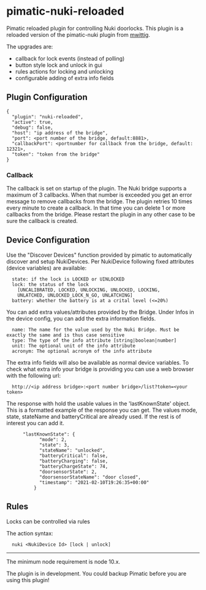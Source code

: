 
<!--- [![npm version](https://badge.fury.io/js/pimatic-nuki-reloaded.svg)](https://badge.fury.io/js/pimatic-nuki-reloaded)
![node-current](https://img.shields.io/node/v/pimatic-nuki-reloaded) -->

# pimatic-nuki-reloaded
Pimatic reloaded plugin for controlling Nuki doorlocks.
This plugin is a reloaded version of the pimatic-nuki plugin from [mwittig](https://github.com/mwittig/pimatic-nuki).

The upgrades are:
- callback for lock events (instead of polling)
- button style lock and unlock in gui
- rules actions for locking and unlocking
- configurable adding of extra info fields

## Plugin Configuration

```
{
  "plugin": "nuki-reloaded",
  "active": true,
  "debug": false,
  "host": "ip address of the bridge",
  "port": <port number of the bridge, default:8881>,
  "callbackPort": <portnumber for callback from the bridge, default: 12321>,
  "token": "token from the bridge"
}
```
### Callback
The callback is set on startup of the plugin. The Nuki bridge supports a maximum of 3 callbacks. When that number is exceeded you get an error message to remove callbacks from the bridge. The plugin retries 10 times every minute to create a callback. In that time you can delete 1 or more callbacks from the bridge.
Please restart the plugin in any other case to be sure the callback is created.

## Device Configuration

Use the "Discover Devices" function provided by pimatic to automatically discover and setup NukiDevices.
Per NukiDevice following fixed attributes (device variables) are available:
```
  state: if the lock is LOCKED or UINLOCKED
  lock: the status of the lock
    [UNCALIBRATED, LOCKED, UNLOCKING, UNLOCKED, LOCKING,
    UNLATCHED, UNLOCKED_LOCK_N_GO, UNLATCHING]
  battery: whether the battery is at a crital level (<=20%)
```
You can add extra values/attributes provided by the Bridge.
Under Infos in the device config, you can add the extra information fields.
```
  name: The name for the value used by the Nuki Bridge. Must be exactly the same and is thus case sensitive
  type: The type of the info attribute [string|boolean|number]
  unit: The optional unit of the info attribute
  acronym: The optional acronym of the info attribute
```
The extra info fields will also be available as normal device variables.
To check what extra info your bridge is providing you can use a web browser with the following url:
```
  http://<ip address bridge>:<port number bridge>/list?token=<your token>
```
The response with hold the usable values in the 'lastKnownState' object. This is a formatted example of the response you can get.
The values mode, state, stateName and batteryCritical are already used. If the rest is of interest you can add it.
```
      "lastKnownState": {
            "mode": 2,
            "state": 3,
            "stateName": "unlocked",
            "batteryCritical": false,
            "batteryCharging": false,
            "batteryChargeState": 74,
            "doorsensorState": 2,
            "doorsensorStateName": "door closed",
            "timestamp": "2021-02-10T19:26:35+00:00"
          }
```
## Rules
Locks can be controlled via rules

The action syntax:
```
  nuki <NukiDevice Id> [lock | unlock]
```

---
The minimum node requirement is node 10.x.

The plugin is in development. You could backup Pimatic before you are using this plugin!
